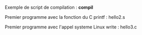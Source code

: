 Exemple de script de compilation : <B>compil</B>

Premier programme avec la fonction du C printf : hello2.s

Premier programme avec l'appel systeme Linux write : hello3.c
